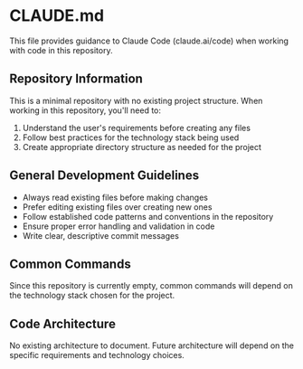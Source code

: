 # CLAUDE.md

This file provides guidance to Claude Code (claude.ai/code) when working with code in this repository.

## Repository Information
This is a minimal repository with no existing project structure. When working in this repository, you'll need to:

1. Understand the user's requirements before creating any files
2. Follow best practices for the technology stack being used
3. Create appropriate directory structure as needed for the project

## General Development Guidelines
- Always read existing files before making changes
- Prefer editing existing files over creating new ones
- Follow established code patterns and conventions in the repository
- Ensure proper error handling and validation in code
- Write clear, descriptive commit messages

## Common Commands
Since this repository is currently empty, common commands will depend on the technology stack chosen for the project.

## Code Architecture
No existing architecture to document. Future architecture will depend on the specific requirements and technology choices.
